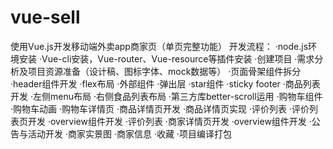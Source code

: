 # vue-sell
使用Vue.js开发移动端外卖app商家页（单页完整功能）
开发流程：
  ·node.js环境安装
  ·Vue-cli安装，Vue-router、Vue-resource等插件安装
  ·创建项目
  ·需求分析及项目资源准备（设计稿、图标字体、mock数据等）
  ·页面骨架组件拆分
  ·header组件开发
    ·flex布局
    ·外部组件
    ·弹出层
    ·star组件
    ·sticky footer
  ·商品列表开发
    ·左侧menu布局
    ·右侧食品列表布局
    ·第三方库better-scroll运用
    ·购物车组件
    ·购物车动画
    ·购物车详情页
  ·商品详情页开发
    ·商品详情页实现
    ·评价列表
  ·评价列表页开发
    ·overview组件开发
    ·评价列表
  ·商家详情页开发
    ·overview组件开发
    ·公告与活动开发
    ·商家实景图
    ·商家信息
    ·收藏
  ·项目编译打包

